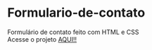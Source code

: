 # Formulario-de-contato
Formulário de contato feito com HTML e CSS  
Acesse o projeto <a href="https://crislainepaula.github.io/Formulario-de-contato/">AQUI!!</a>
